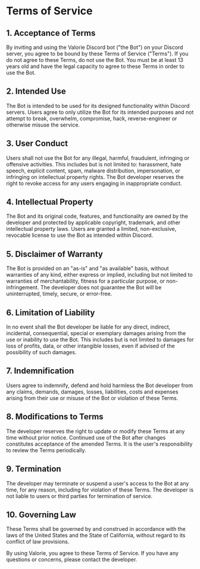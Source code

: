 # Terms of Service

## 1. Acceptance of Terms
By inviting and using the Valorie Discord bot ("the Bot") on your Discord server, you agree to be bound by these Terms of Service ("Terms"). If you do not agree to these Terms, do not use the Bot. You must be at least 13 years old and have the legal capacity to agree to these Terms in order to use the Bot.

## 2. Intended Use
The Bot is intended to be used for its designed functionality within Discord servers. Users agree to only utilize the Bot for its intended purposes and not attempt to break, overwhelm, compromise, hack, reverse-engineer or otherwise misuse the service.

## 3. User Conduct
Users shall not use the Bot for any illegal, harmful, fraudulent, infringing or offensive activities. This includes but is not limited to: harassment, hate speech, explicit content, spam, malware distribution, impersonation, or infringing on intellectual property rights. The Bot developer reserves the right to revoke access for any users engaging in inappropriate conduct.

## 4. Intellectual Property
The Bot and its original code, features, and functionality are owned by the developer and protected by applicable copyright, trademark, and other intellectual property laws. Users are granted a limited, non-exclusive, revocable license to use the Bot as intended within Discord.

## 5. Disclaimer of Warranty
The Bot is provided on an "as-is" and "as available" basis, without warranties of any kind, either express or implied, including but not limited to warranties of merchantability, fitness for a particular purpose, or non-infringement. The developer does not guarantee the Bot will be uninterrupted, timely, secure, or error-free.

## 6. Limitation of Liability
In no event shall the Bot developer be liable for any direct, indirect, incidental, consequential, special or exemplary damages arising from the use or inability to use the Bot. This includes but is not limited to damages for loss of profits, data, or other intangible losses, even if advised of the possibility of such damages.

## 7. Indemnification
Users agree to indemnify, defend and hold harmless the Bot developer from any claims, demands, damages, losses, liabilities, costs and expenses arising from their use or misuse of the Bot or violation of these Terms.

## 8. Modifications to Terms
The developer reserves the right to update or modify these Terms at any time without prior notice. Continued use of the Bot after changes constitutes acceptance of the amended Terms. It is the user's responsibility to review the Terms periodically.

## 9. Termination
The developer may terminate or suspend a user's access to the Bot at any time, for any reason, including for violation of these Terms. The developer is not liable to users or third parties for termination of service.

## 10. Governing Law
These Terms shall be governed by and construed in accordance with the laws of the United States and the State of California, without regard to its conflict of law provisions.

By using Valorie, you agree to these Terms of Service. If you have any questions or concerns, please contact the developer.
